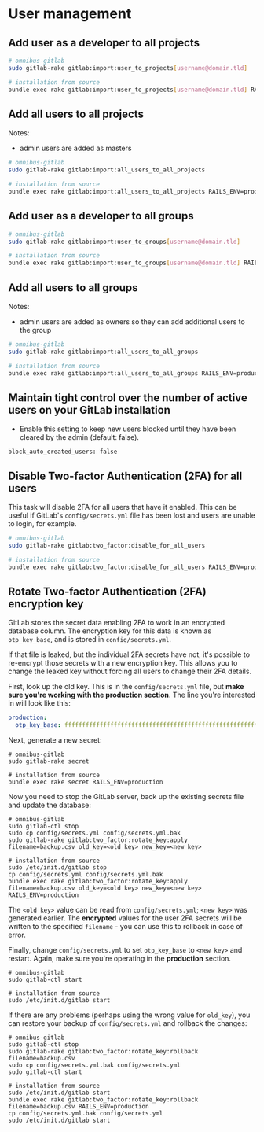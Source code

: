 # User management

## Add user as a developer to all projects

```bash
# omnibus-gitlab
sudo gitlab-rake gitlab:import:user_to_projects[username@domain.tld]

# installation from source
bundle exec rake gitlab:import:user_to_projects[username@domain.tld] RAILS_ENV=production
```

## Add all users to all projects

Notes:

- admin users are added as masters

```bash
# omnibus-gitlab
sudo gitlab-rake gitlab:import:all_users_to_all_projects

# installation from source
bundle exec rake gitlab:import:all_users_to_all_projects RAILS_ENV=production
```

## Add user as a developer to all groups

```bash
# omnibus-gitlab
sudo gitlab-rake gitlab:import:user_to_groups[username@domain.tld]

# installation from source
bundle exec rake gitlab:import:user_to_groups[username@domain.tld] RAILS_ENV=production
```

## Add all users to all groups

Notes:

- admin users are added as owners so they can add additional users to the group

```bash
# omnibus-gitlab
sudo gitlab-rake gitlab:import:all_users_to_all_groups

# installation from source
bundle exec rake gitlab:import:all_users_to_all_groups RAILS_ENV=production
```

## Maintain tight control over the number of active users on your GitLab installation

- Enable this setting to keep new users blocked until they have been cleared by the admin (default: false).


```
block_auto_created_users: false
```

## Disable Two-factor Authentication (2FA) for all users

This task will disable 2FA for all users that have it enabled. This can be
useful if GitLab's `config/secrets.yml` file has been lost and users are unable
to login, for example.

```bash
# omnibus-gitlab
sudo gitlab-rake gitlab:two_factor:disable_for_all_users

# installation from source
bundle exec rake gitlab:two_factor:disable_for_all_users RAILS_ENV=production
```

## Rotate Two-factor Authentication (2FA) encryption key

GitLab stores the secret data enabling 2FA to work in an encrypted database
column. The encryption key for this data is known as `otp_key_base`, and is
stored in `config/secrets.yml`.


If that file is leaked, but the individual 2FA secrets have not, it's possible
to re-encrypt those secrets with a new encryption key. This allows you to change
the leaked key without forcing all users to change their 2FA details.

First, look up the old key. This is in the `config/secrets.yml` file, but
**make sure you're working with the production section**. The line you're
interested in will look like this:

```yaml
production:
  otp_key_base: ffffffffffffffffffffffffffffffffffffffffffffffffffffffffffffffffffffffffffffffffffffffffffffffffffffffffffffffffffffffffffffffff
```

Next, generate a new secret:

```
# omnibus-gitlab
sudo gitlab-rake secret

# installation from source
bundle exec rake secret RAILS_ENV=production
```

Now you need to stop the GitLab server, back up the existing secrets file and
update the database:

```
# omnibus-gitlab
sudo gitlab-ctl stop
sudo cp config/secrets.yml config/secrets.yml.bak
sudo gitlab-rake gitlab:two_factor:rotate_key:apply filename=backup.csv old_key=<old key> new_key=<new key>

# installation from source
sudo /etc/init.d/gitlab stop
cp config/secrets.yml config/secrets.yml.bak
bundle exec rake gitlab:two_factor:rotate_key:apply filename=backup.csv old_key=<old key> new_key=<new key> RAILS_ENV=production
```

The `<old key>` value can be read from `config/secrets.yml`; `<new key>` was
generated earlier. The **encrypted** values for the user 2FA secrets will be
written to the specified `filename` - you can use this to rollback in case of
error.

Finally, change `config/secrets.yml` to set `otp_key_base` to `<new key>` and
restart. Again, make sure you're operating in the **production** section.

```
# omnibus-gitlab
sudo gitlab-ctl start

# installation from source
sudo /etc/init.d/gitlab start
```

If there are any problems (perhaps using the wrong value for `old_key`), you can
restore your backup of `config/secrets.yml` and rollback the changes:

```
# omnibus-gitlab
sudo gitlab-ctl stop
sudo gitlab-rake gitlab:two_factor:rotate_key:rollback filename=backup.csv
sudo cp config/secrets.yml.bak config/secrets.yml
sudo gitlab-ctl start

# installation from source
sudo /etc/init.d/gitlab start
bundle exec rake gitlab:two_factor:rotate_key:rollback filename=backup.csv RAILS_ENV=production
cp config/secrets.yml.bak config/secrets.yml
sudo /etc/init.d/gitlab start

```
